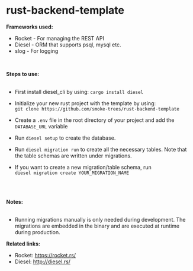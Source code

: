 <h1>rust-backend-template</h1>

<b>Frameworks used:</b><br>

- Rocket - For managing the REST API
- Diesel - ORM that supports psql, mysql etc.
- slog - For logging

<br>

<strong> Steps to use: </strong>
<br><br>

- First install diesel_cli by using: `cargo install diesel`
- Initialize your new rust project with the template by using: <br>
`git clone https://github.com/smoke-trees/rust-backend-template`

- Create a `.env` file in the root directory of your project and add the `DATABASE_URL` variable

- Run `diesel setup` to create the database.

- Run `diesel migration run` to create all the necessary tables. Note that the table schemas
are written under migrations.

- If you want to create a new migration/table schema, run <br>`diesel migration create YOUR_MIGRATION_NAME`
<br>
<br>

<strong> Notes: </strong>
<br><br>

- Running migrations manually is only needed during development. The migrations are embedded in the binary and are executed at runtime during production.


<strong>Related links: </strong>

- Rocket: https://rocket.rs/
- Diesel: http://diesel.rs/


